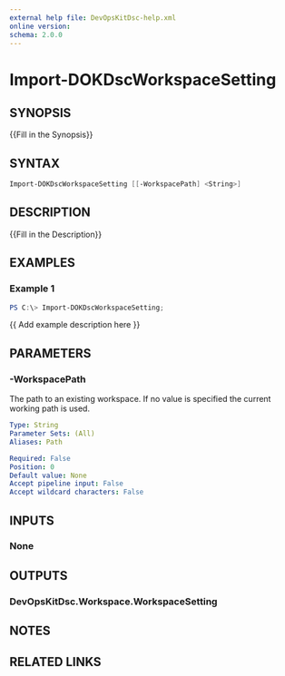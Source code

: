 ```yaml
---
external help file: DevOpsKitDsc-help.xml
online version: 
schema: 2.0.0
---
```


# Import-DOKDscWorkspaceSetting

## SYNOPSIS

{{Fill in the Synopsis}}

## SYNTAX

```powershell
Import-DOKDscWorkspaceSetting [[-WorkspacePath] <String>]
```

## DESCRIPTION

{{Fill in the Description}}

## EXAMPLES

### Example 1

```powershell
PS C:\> Import-DOKDscWorkspaceSetting;
```

{{ Add example description here }}

## PARAMETERS

### -WorkspacePath

The path to an existing workspace. If no value is specified the current working path is used.

```yaml
Type: String
Parameter Sets: (All)
Aliases: Path

Required: False
Position: 0
Default value: None
Accept pipeline input: False
Accept wildcard characters: False
```

## INPUTS

### None


## OUTPUTS

### DevOpsKitDsc.Workspace.WorkspaceSetting


## NOTES

## RELATED LINKS

